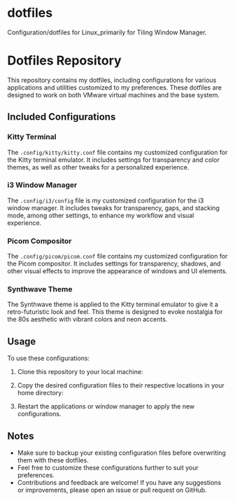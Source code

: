 # dotfiles
Configuration/dotfiles for Linux_primarily for Tiling Window Manager.
# Dotfiles Repository

This repository contains my dotfiles, including configurations for various applications and utilities customized to my preferences. These dotfiles are designed to work on both VMware virtual machines and the base system.

## Included Configurations

### Kitty Terminal

The `.config/kitty/kitty.conf` file contains my customized configuration for the Kitty terminal emulator. It includes settings for transparency and color themes, as well as other tweaks for a personalized experience.

### i3 Window Manager

The `.config/i3/config` file is my customized configuration for the i3 window manager. It includes tweaks for transparency, gaps, and stacking mode, among other settings, to enhance my workflow and visual experience.

### Picom Compositor

The `.config/picom/picom.conf` file contains my customized configuration for the Picom compositor. It includes settings for transparency, shadows, and other visual effects to improve the appearance of windows and UI elements.

### Synthwave Theme

The Synthwave theme is applied to the Kitty terminal emulator to give it a retro-futuristic look and feel. This theme is designed to evoke nostalgia for the 80s aesthetic with vibrant colors and neon accents.

## Usage

To use these configurations:

1. Clone this repository to your local machine:


2. Copy the desired configuration files to their respective locations in your home directory:


3. Restart the applications or window manager to apply the new configurations.

## Notes

- Make sure to backup your existing configuration files before overwriting them with these dotfiles.
- Feel free to customize these configurations further to suit your preferences.
- Contributions and feedback are welcome! If you have any suggestions or improvements, please open an issue or pull request on GitHub.

